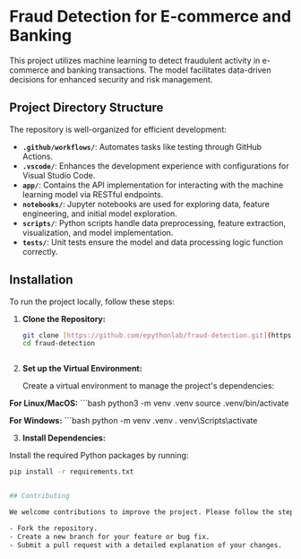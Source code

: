 # Fraud Detection for E-commerce and Banking

This project utilizes machine learning to detect fraudulent activity in e-commerce and banking transactions. The model facilitates data-driven decisions for enhanced security and risk management.

## Project Directory Structure

The repository is well-organized for efficient development:

* **`.github/workflows/`**: Automates tasks like testing through GitHub Actions.
* **`.vscode/`**: Enhances the development experience with configurations for Visual Studio Code.
* **`app/`**: Contains the API implementation for interacting with the machine learning model via RESTful endpoints.
* **`notebooks/`**: Jupyter notebooks are used for exploring data, feature engineering, and initial model exploration.
* **`scripts/`**: Python scripts handle data preprocessing, feature extraction, visualization, and model implementation.
* **`tests/`**: Unit tests ensure the model and data processing logic function correctly.

## Installation

To run the project locally, follow these steps:

1. **Clone the Repository:**

   ```bash
   git clone [https://github.com/epythonlab/fraud-detection.git](https://github.com/epythonlab/fraud-detection.git)
   cd fraud-detection



2. **Set up the Virtual Environment:**

    Create a virtual environment to manage the project's dependencies:

**For Linux/MacOS:**
    ```bash
    python3 -m venv .venv
    source .venv/bin/activate  


**For Windows:**
    ```bash
    python -m venv .venv
.   venv\Scripts\activate


3. **Install Dependencies:**

Install the required Python packages by running:
   
   ```bash
   pip install -r requirements.txt


## Contributing

We welcome contributions to improve the project. Please follow the steps below to contribute:

- Fork the repository.
- Create a new branch for your feature or bug fix.
- Submit a pull request with a detailed explanation of your changes.

